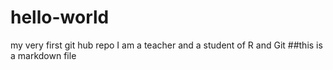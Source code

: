 # hello-world
my very first git hub repo
I am a teacher and a student of R and Git
##this is a markdown file
